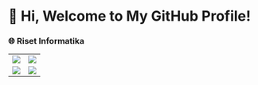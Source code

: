# 👋 Hi, Welcome to My GitHub Profile!

<!-- I'm Akge Ninov Royana, a student passionate about coding, open-source projects, and continuous learning. -->

<!-- ## 📂 Repository Categories -->

### 🌐 Riset Informatika

<table>
  <tr>
    <td>
      <a href="https://github.com/akgeninov/Jenis-Penelitian">
        <img src="https://github-readme-stats.vercel.app/api/pin/?username=akgeninov&repo=Jenis-Penelitian&theme=default" />
      </a>
    </td>
    <td>
      <a href="https://github.com/akgeninov/Literature-Review">
        <img src="https://github-readme-stats.vercel.app/api/pin/?username=akgeninov&repo=Literature-Review&theme=default" />
      </a>
    </td>
  </tr>
  <tr>
    <td>
      <a href="https://github.com/akgeninov/Penelitian-Riset">
        <img src="https://github-readme-stats.vercel.app/api/pin/?username=akgeninov&repo=Penelitian-Riset&theme=default" />
      </a>
    </td>
    <td>
      <a href="https://github.com/akgeninov/Metode Penelitian">
        <img src="https://github-readme-stats.vercel.app/api/pin/?username=akgeninov&repo=Metode-Penelitian&theme=default" />
      </a>
    </td>
  </tr>
</table>

<!-- ### 📊 Data Science & Machine Learning

<div align="center">
  
  [![Repo 3](https://github-readme-stats.vercel.app/api/pin/?username=yourusername&repo=repo3)](https://github.com/yourusername/repo3)
  [![Repo 4](https://github-readme-stats.vercel.app/api/pin/?username=yourusername&repo=repo4)](https://github.com/yourusername/repo4)

</div>

### 🤖 Automation & Scripting

<div align="center">
  
  [![Repo 5](https://github-readme-stats.vercel.app/api/pin/?username=yourusername&repo=repo5)](https://github.com/yourusername/repo5)
  [![Repo 6](https://github-readme-stats.vercel.app/api/pin/?username=yourusername&repo=repo6)](https://github.com/yourusername/repo6)
  
</div>

## 🌟 GitHub Stats

<div align="center">

  ![Your GitHub Stats](https://github-readme-stats.vercel.app/api?username=yourusername&show_icons=true&theme=radical)
  
</div>

## 🎯 Future Goals
- Contribute more to open-source projects.
- Build a portfolio of cloud-based applications.
- Explore AI and machine learning for real-world problem-solving. 

## 📫 How to Reach Me
Feel free to connect with me:
- Email: akgeninov@gmail.com
- LinkedIn: [Akge Ninov](https://www.linkedin.com/in/akgeninov/) -->
